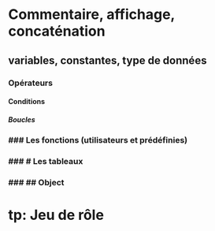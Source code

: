 # Commentaire, affichage, concaténation
## variables, constantes, type de données
### Opérateurs
#### Conditions
##### Boucles
### ### Les fonctions (utilisateurs et prédéfinies)

### ### # Les tableaux 
### ### ## Object

# tp: Jeu de rôle




